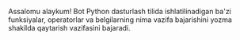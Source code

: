 Assalomu alaykum! Bot Python dasturlash tilida ishlatilinadigan ba'zi funksiyalar, operatorlar va belgilarning nima vazifa bajarishini yozma shakilda qaytarish vazifasini bajaradi.
